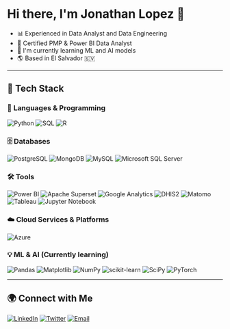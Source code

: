 # Hi there, I'm Jonathan Lopez 👋
- 📊 Experienced in Data Analyst and Data Engineering
- 🎯 Certified PMP & Power BI Data Analyst
- 🌱 I'm currently learning ML and AI models
- 🌎 Based in El Salvador 🇸🇻

---

## 🚀 Tech Stack

### 📌 **Languages & Programming**
![Python](https://img.shields.io/badge/Python-3776AB?style=for-the-badge&logo=python&logoColor=white)
![SQL](https://img.shields.io/badge/SQL-003B57?style=for-the-badge&logo=postgresql&logoColor=white)
![R](https://img.shields.io/badge/R-276DC3?style=for-the-badge&logo=r&logoColor=white)

### 🗄️ **Databases**
![PostgreSQL](https://img.shields.io/badge/PostgreSQL-316192?style=for-the-badge&logo=postgresql&logoColor=white)
![MongoDB](https://img.shields.io/badge/MongoDB-47A248?style=for-the-badge&logo=mongodb&logoColor=white)
![MySQL](https://img.shields.io/badge/MySQL-4479A1?style=for-the-badge&logo=mysql&logoColor=white)
![Microsoft SQL Server](https://img.shields.io/badge/Microsoft_SQL_Server-CC2927?style=for-the-badge&logo=microsoftsqlserver&logoColor=white)

### 🛠️ **Tools**
![Power BI](https://img.shields.io/badge/PowerBI-F2C811?style=for-the-badge&logo=powerbi&logoColor=black)
![Apache Superset](https://img.shields.io/badge/Apache%20Superset-FF6F00?style=for-the-badge&logo=apache&logoColor=white)
![Google Analytics](https://img.shields.io/badge/Google%20Analytics-E37400?style=for-the-badge&logo=googleanalytics&logoColor=white)
![DHIS2](https://img.shields.io/badge/DHIS2-007ABF?style=for-the-badge&logo=data&logoColor=white)
![Matomo](https://img.shields.io/badge/Matomo-3152A0?style=for-the-badge&logo=matomo&logoColor=white)
![Tableau](https://img.shields.io/badge/Tableau-E97627?style=for-the-badge&logo=tableau&logoColor=white)
![Jupyter Notebook](https://img.shields.io/badge/jupyter-%23FA0F00.svg?style=for-the-badge&logo=jupyter&logoColor=white)

### ☁️ **Cloud Services & Platforms**
![Azure](https://img.shields.io/badge/Azure-0078D4?style=for-the-badge&logo=microsoftazure&logoColor=white)

### 💡 **ML & AI (Currently learning)**
![Pandas](https://img.shields.io/badge/pandas-%23150458.svg?style=for-the-badge&logo=pandas&logoColor=white)
![Matplotlib](https://img.shields.io/badge/Matplotlib-%23ffffff.svg?style=for-the-badge&logo=Matplotlib&logoColor=black)
![NumPy](https://img.shields.io/badge/numpy-%23013243.svg?style=for-the-badge&logo=numpy&logoColor=white)
![scikit-learn](https://img.shields.io/badge/scikit--learn-%23F7931E.svg?style=for-the-badge&logo=scikit-learn&logoColor=white)
![SciPy](https://img.shields.io/badge/SciPy-%230C55A5.svg?style=for-the-badge&logo=scipy&logoColor=%white)
![PyTorch](https://img.shields.io/badge/PyTorch-%23EE4C2C.svg?style=for-the-badge&logo=PyTorch&logoColor=white)


---

## 🌍 Connect with Me
[![LinkedIn](https://img.shields.io/badge/LinkedIn-0077B5?style=for-the-badge&logo=linkedin&logoColor=white)](https://www.linkedin.com/in/jonathan-lopez-graciano/)
[![Twitter](https://img.shields.io/badge/Twitter-1DA1F2?style=for-the-badge&logo=twitter&logoColor=white)](https://twitter.com/Jonathan0820)
[![Email](https://img.shields.io/badge/Email-D14836?style=for-the-badge&logo=gmail&logoColor=white)](mailto:jonathanlopez0820@gmail.com)
